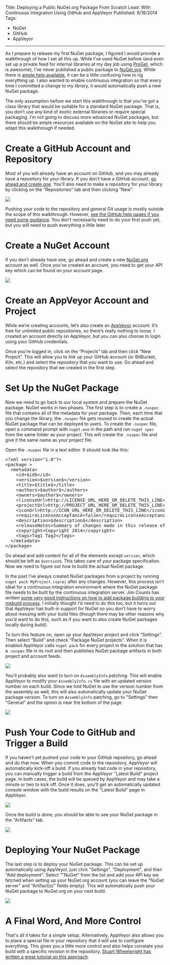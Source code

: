 ﻿Title: Deploying a Public NuGet.org Package From Scratch
Lead: With Continuous Integration Using GitHub and AppVeyor
Published: 9/18/2014
Tags:
  - NuGet
  - GitHub
  - AppVeyor
---
<p>As I prepare to release my first NuGet package, I figured I would provide a walkthrough of how I set all this up. While I’ve used NuGet before (and even set up a private feed for internal libraries at my day job using <a href="http://inedo.com/proget">ProGet</a>, which is awesome), I’ve never published a public package to <a href="http://nuget.org">NuGet.org</a>. While there is <a href="http://docs.nuget.org/docs/creating-packages/creating-and-publishing-a-package">ample help available</a>, it can be a little confusing how to rig everything up. I also wanted to enable continuous integration so that every time I committed a change to my library, it would automatically push a new NuGet package.</p>

<p>The only assumption before we start this walkthrough is that you’ve got a class library that would be suitable for a standard NuGet package. That is, you don’t use any kind of exotic external libraries or require special packaging. I’m not going to discuss more advanced NuGet packages, but there should be ample resources available on the NuGet site to help you adapt this walkthrough if needed.</p>

<h1>Create a GitHub Account and Repository</h1>

<p>Most of you will already have an account on GitHub, and you may already have a repository for your library. If you don’t have a GitHub account, <a href="https://github.com/">go ahead and create one</a>. You’ll also need to make a repository for your library by clicking on the “Repositories” tab and then clicking “New”.</p>

<img src="/posts/images/github-new-repo.png" class="img-responsive"></img>

<p>Pushing your code to the repository and general Git usage is mostly outside the scope of this walkthrough. However, <a href="https://help.github.com/">see the GitHub help pages if you need some guidance</a>. You don’t necessarily need to do your first push yet, but you will need to push everything a little later.</p>

<h1>Create a NuGet Account</h1>

<p>If you don’t already have one, go ahead and create a new <a href="http://www.nuget.org">NuGet.org</a> account as well. Once you've created an account, you need to get your API key which can be found on your account page.</p>

<img src="/posts/images/nuget-apikey.png" class="img-responsive"></img>

<h1>Create an AppVeyor Account and Project</h1>

<p>While we’re creating accounts, let’s also create an <a href="http://www.appveyor.com/">AppVeyor</a> account. It’s free for unlimited public repositories, so there’s really nothing to loose. I created an account directly on AppVeyor, but you can also choose to login using your GitHub credentials.</p>

<p>Once you’re logged in, click on the “Projects” tab and then click “New Project”. This will allow you to link up your GitHub account (or BitBucket, Kiln, etc.) and select the repository that you want to use. Go ahead and select the repository that we created in the first step.</p>

<h1>Set Up the NuGet Package</h1>

<p>Now we need to go back to our local system and prepare the NuGet package. NuGet works in two phases. The first step is to create a <code>.nuspec</code> file that contains all of the metadata for your package. Then, each time that you change the library, the <code>.nuspec</code> file gets reused to create the actual NuGet package that can be deployed to users. To create the <code>.nuspec</code> file, open a command prompt with <code>nuget.exe</code> in the path and run <code>nuget spec</code> from the same folder as your project. This will create the <code>.nuspec</code> file and give it the same name as your project file.</p>

<p>Open the <code>.nuspec</code> file in a text editor. It should look like this:</p>
<pre class="prettyprint">&lt;?xml version=&quot;1.0&quot;?&gt;
&lt;package &gt;
  &lt;metadata&gt;
    &lt;id&gt;$id$&lt;/id&gt;
    &lt;version&gt;$version$&lt;/version&gt;
    &lt;title&gt;$title$&lt;/title&gt;
    &lt;authors&gt;$author$&lt;/authors&gt;
    &lt;owners&gt;$author$&lt;/owners&gt;
    &lt;licenseUrl&gt;http://LICENSE_URL_HERE_OR_DELETE_THIS_LINE&lt;/licenseUrl&gt;
    &lt;projectUrl&gt;http://PROJECT_URL_HERE_OR_DELETE_THIS_LINE&lt;/projectUrl&gt;
    &lt;iconUrl&gt;http://ICON_URL_HERE_OR_DELETE_THIS_LINE&lt;/iconUrl&gt;
    &lt;requireLicenseAcceptance&gt;false&lt;/requireLicenseAcceptance&gt;
    &lt;description&gt;$description$&lt;/description&gt;
    &lt;releaseNotes&gt;Summary of changes made in this release of the package.&lt;/releaseNotes&gt;
    &lt;copyright&gt;Copyright 2014&lt;/copyright&gt;
    &lt;tags&gt;Tag1 Tag2&lt;/tags&gt;
  &lt;/metadata&gt;
&lt;/package&gt;</pre>

<p>Go ahead and add content for all of the elements except <code>version</code>, which should be left as <code>$version$</code>. This takes care of your package specification. Now we need to figure out how to build the actual NuGet package.</p>

<p>In the past I’ve always created NuGet packages from a project by running <code>nuget pack MyProject.csproj</code> after any changes. However, this process isn’t ideal for a continuous integration environment where the NuGet package file needs to be built by the continuous integration server. Jim Counts has written <a href="http://ihadthisideaonce.com/2014/02/24/nuget-like-a-pro-the-msbuild-way/">some very good instructions on how to add package building to your msbuild process</a>. I initially thought I’d need to do this too, but it turns out that AppVeyor has built-in support for NuGet so you don’t have to worry about messing with your build files (though there may be other reasons why you’d want to do this, such as if you want to also create NuGet packages locally during build).</p>

<p>To turn this feature on, open up your AppVeyor project and click “Settings”. Then select “Build” and check “Package NuGet projects”. When it is enabled AppVeyor calls <code>nuget pack</code> for every project in the solution that has a <code>.nuspec</code> file in its root and then publishes NuGet package artifacts in both project and account feeds.</p>

<img src="/posts/images/appveyor-nuget-package.png" class="img-responsive"></img>

<p>You'll probably also want to turn on <code>AssemblyInfo</code> patching. This will enable AppVeyor to modify your <code>AssemblyInfo.cs</code> file with an updated version number on each build. Since we told NuGet to use the version number from the assembly as well, this will also automatically update your NuGet package version. To turn on <code>AssemblyInfo</code> patching, go to "Settings" then "General" and the option is near the bottom of the page.</p>

<img src="/posts/images/appveyor-assemblyinfo-patching.png" class="img-responsive"></img>

<h1>Push Your Code to GitHub and Trigger a Build</h1>

<p>If you haven't yet pushed your code to your GitHub repository, go ahead and do that now. When you commit code to the repository, AppVeyor will automatically kick-off a build. If you already had code in your repository, you can manually trigger a build from the AppVeyor "Latest Build" project page. In both cases, the build will be queued by AppVeyor and may take a minute or two to kick off. Once it does, you'll get an automatically updated console window with the build results on the "Latest Build" page in AppVeyor.</p>

<img src="/posts/images/appveyor-build.png" class="img-responsive"></img>

<p>Once the build is done, you should be able to see your NuGet package in the "Artifacts" tab.</p>

<img src="/posts/images/appveyor-artifacts.png" class="img-responsive"></img>

<h1>Deploying Your NuGet Package</h1>

<p>The last step is to deploy your NuGet package. This can be set up automatically using AppVeyor, just click "Settings", "Deployment", and then "Add deployment". Select ""NuGet" from the list and add your API key we fetched when setting up your NuGet.org account (you can leave the "NuGet server" and "Artifact(s)" fields empty). This will automatically push your NuGet package to NuGet.org on your next build.</p>

<img src="/posts/images/appveyor-deployment.png" class="img-responsive"></img>

<h1>A Final Word, And More Control</h1>

<p>That's all it takes for a simple setup. Alternatively, AppVeyor also allows you to place a special file in your repository that it will use to configure everything. This gives you a little more control and also helps correlate your build with a specific revision in the repository. <a href="http://www.codeproject.com/Tips/806257/Automating-NuGet-Package-Creation-using-AppVeyor">Stuart Wheelwright has written a great tutorial on this approach</a>.</p>
